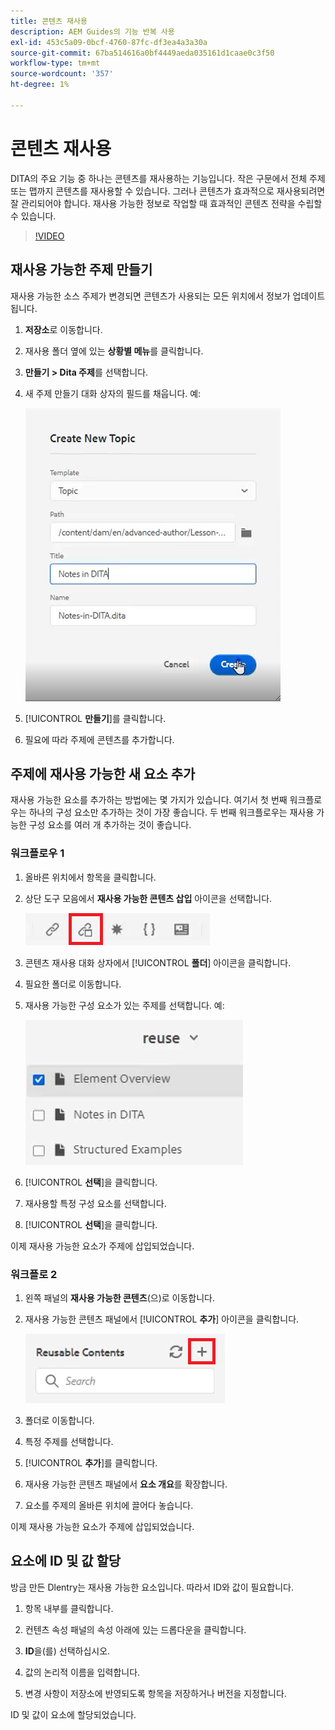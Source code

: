 ```yaml
---
title: 콘텐츠 재사용
description: AEM Guides의 기능 반복 사용
exl-id: 453c5a09-0bcf-4760-87fc-df3ea4a3a30a
source-git-commit: 67ba514616a0bf4449aeda035161d1caae0c3f50
workflow-type: tm+mt
source-wordcount: '357'
ht-degree: 1%

---
```


# 콘텐츠 재사용

DITA의 주요 기능 중 하나는 콘텐츠를 재사용하는 기능입니다. 작은 구문에서 전체 주제 또는 맵까지 콘텐츠를 재사용할 수 있습니다.  그러나 콘텐츠가 효과적으로 재사용되려면 잘 관리되어야 합니다. 재사용 가능한 정보로 작업할 때 효과적인 콘텐츠 전략을 수립할 수 있습니다.

>[!VIDEO](https://video.tv.adobe.com/v/342757?quality=12&learn=on)

## 재사용 가능한 주제 만들기

재사용 가능한 소스 주제가 변경되면 콘텐츠가 사용되는 모든 위치에서 정보가 업데이트됩니다.

1. **저장소**&#x200B;로 이동합니다.

1. 재사용 폴더 옆에 있는 **상황별 메뉴**&#x200B;를 클릭합니다.

1. **만들기 > Dita 주제**&#x200B;를 선택합니다.

1. 새 주제 만들기 대화 상자의 필드를 채웁니다. 예:

   ![확인](images/lesson-8/new-topic-dialog.png)

1. [!UICONTROL **만들기**]&#x200B;를 클릭합니다.

1. 필요에 따라 주제에 콘텐츠를 추가합니다.

## 주제에 재사용 가능한 새 요소 추가

재사용 가능한 요소를 추가하는 방법에는 몇 가지가 있습니다. 여기서 첫 번째 워크플로우는 하나의 구성 요소만 추가하는 것이 가장 좋습니다. 두 번째 워크플로우는 재사용 가능한 구성 요소를 여러 개 추가하는 것이 좋습니다.

### 워크플로우 1

1. 올바른 위치에서 항목을 클릭합니다.

1. 상단 도구 모음에서 **재사용 가능한 콘텐츠 삽입** 아이콘을 선택합니다.

   ![확인](images/lesson-8/insert-reuse-icon.png)

1. 콘텐츠 재사용 대화 상자에서 [!UICONTROL **폴더**] 아이콘을 클릭합니다.

1. 필요한 폴더로 이동합니다.

1. 재사용 가능한 구성 요소가 있는 주제를 선택합니다.
예:

   ![확인](images/lesson-8/reusable-topic.png)

1. [!UICONTROL **선택**]&#x200B;을 클릭합니다.

1. 재사용할 특정 구성 요소를 선택합니다.

1. [!UICONTROL **선택**]&#x200B;을 클릭합니다.

이제 재사용 가능한 요소가 주제에 삽입되었습니다.

### 워크플로 2

1. 왼쪽 패널의 **재사용 가능한 콘텐츠**(으)로 이동합니다.

1. 재사용 가능한 콘텐츠 패널에서 [!UICONTROL **추가**] 아이콘을 클릭합니다.

   ![확인](images/lesson-8/reuse-contents-icon.png)

1. 폴더로 이동합니다.

1. 특정 주제를 선택합니다.

1. [!UICONTROL **추가**]&#x200B;를 클릭합니다.

1. 재사용 가능한 콘텐츠 패널에서 **요소 개요**&#x200B;를 확장합니다.

1. 요소를 주제의 올바른 위치에 끌어다 놓습니다.

이제 재사용 가능한 요소가 주제에 삽입되었습니다.

## 요소에 ID 및 값 할당

방금 만든 Dlentry는 재사용 가능한 요소입니다. 따라서 ID와 값이 필요합니다.

1. 항목 내부를 클릭합니다.

1. 컨텐츠 속성 패널의 속성 아래에 있는 드롭다운을 클릭합니다.

1. **ID**&#x200B;을(를) 선택하십시오.

1. 값의 논리적 이름을 입력합니다.

1. 변경 사항이 저장소에 반영되도록 항목을 저장하거나 버전을 지정합니다.

ID 및 값이 요소에 할당되었습니다.
